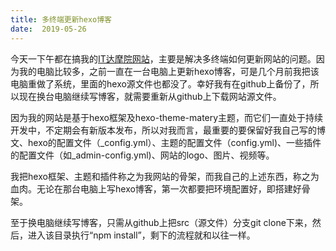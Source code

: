 ```yaml
---
title: 多终端更新hexo博客 
date:  2019-05-26
---
```


今天一下午都在搞我的[IT达摩院网站](www.itdamo.org)，主要是解决多终端如何更新网站的问题。因为我的电脑比较多，之前一直在一台电脑上更新hexo博客，可是几个月前我把该电脑重做了系统，里面的hexo源文件也都没了。幸好我有在github上备份了，所以现在换台电脑继续写博客，就需要重新从github上下载网站源文件。

因为我的网站是基于hexo框架及hexo-theme-matery主题，而它们一直处于持续开发中，不定期会有新版本发布，所以对我而言，最重要的要保留好我自己写的博文、hexo的配置文件（_config.yml）、主题的配置文件（config.yml)、一些插件的配置文件（如_admin-config.yml)、网站的logo、图片、视频等。

我把hexo框架、主题和插件称之为我网站的骨架，而我自己的上述东西，称之为血肉。无论在那台电脑上写hexo博客，第一次都要把环境配置好，即搭建好骨架。

至于换电脑继续写博客，只需从github上把src（源文件）分支git clone下来，然后，进入该目录执行“npm install”，剩下的流程就和以往一样。